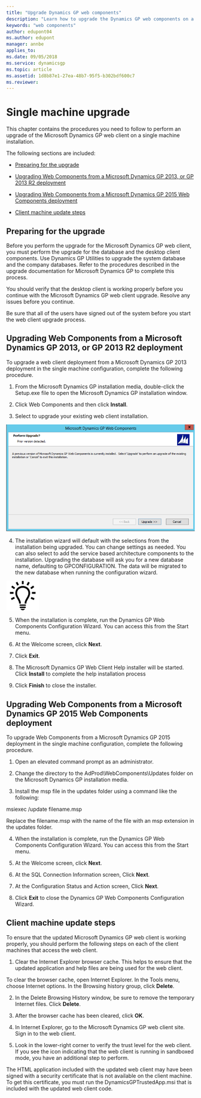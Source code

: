 ```yaml
---
title: "Upgrade Dynamics GP web components"
description: "Learn how to upgrade the Dynamics GP web components on a single computer."
keywords: "web components"
author: edupont04
ms.author: edupont
manager: annbe
applies_to: 
ms.date: 09/05/2018
ms.service: dynamicsgp
ms.topic: article
ms.assetid: 1d8b87e1-27ea-48b7-95f5-b302bdf600c7
ms.reviewer: 
---
```

<span id="_Toc498953322" class="anchor"></span>

# Single machine upgrade

This chapter contains the procedures you need to follow to perform an upgrade of the Microsoft Dynamics GP web client on a single machine installation.

The following sections are included:

-   [Preparing for the upgrade](#preparing-for-the-upgrade)  

-   [Upgrading Web Components from a Microsoft Dynamics GP 2013, or GP 2013 R2 deployment](#upgrading-web-components-from-a-microsoft-dynamics-gp-2013-or-gp-2013-r2-deployment)  

-   [Upgrading Web Components from a Microsoft Dynamics GP 2015 Web Components deployment](#upgrading-web-components-from-a-microsoft-dynamics-gp-2015-web-components-deployment)  

-   [Client machine update steps](#client-machine-update-steps)  

## Preparing for the upgrade

Before you perform the upgrade for the Microsoft Dynamics GP web client, you must perform the upgrade for the database and the desktop client components. Use Dynamics GP Utilities to upgrade the system database and the company databases. Refer to the procedures described in the upgrade documentation for Microsoft Dynamics GP to complete this process.

You should verify that the desktop client is working properly before you continue with the Microsoft Dynamics GP web client upgrade. Resolve any issues before you continue.

Be sure that all of the users have signed out of the system before you start the web client upgrade process.

## Upgrading Web Components from a Microsoft Dynamics GP 2013, or GP 2013 R2 deployment

To upgrade a web client deployment from a Microsoft Dynamics GP 2013 deployment in the single machine configuration, complete the following procedure.

1. From the Microsoft Dynamics GP installation media, double-click the Setup.exe file to open the Microsoft Dynamics GP installation window.

2. Click Web Components and then click **Install**.

3. Select to upgrade your existing web client installation.

![shows the notification that an earlier version of the dynamics gp web components has been detected.](media/upgrade-web.png "Upgrade warning")  

4. The installation wizard will default with the selections from the installation being upgraded. You can change settings as needed. You can also select to add the service based architecture components to the installation. Upgrading the database will ask you for a new database name, defaulting to GPCONFIGURATION. The data will be migrated to the new database when running the configuration wizard.

![displays a lightbulb to indication tips and tricks.](media/lightbulb.png "Lightbulb symbol")  

5. When the installation is complete, run the Dynamics GP Web Components Configuration Wizard. You can access this from the Start menu.

6. At the Welcome screen, click **Next**.

7. Click **Exit**.

8. The Microsoft Dynamics GP Web Client Help installer will be started. Click **Install** to complete the help installation process

9. Click **Finish** to close the installer.

## Upgrading Web Components from a Microsoft Dynamics GP 2015 Web Components deployment

To upgrade Web Components from a Microsoft Dynamics GP 2015 deployment in the single machine configuration, complete the following procedure.

1. Open an elevated command prompt as an administrator.

2. Change the directory to the AdProd\\WebComponents\\Updates folder on the Microsoft Dynamics GP installation media.

3. Install the msp file in the updates folder using a command like the following:

msiexec /update filename.msp

Replace the filename.msp with the name of the file with an msp extension in the updates folder.

4. When the installation is complete, run the Dynamics GP Web Components Configuration Wizard. You can access this from the Start menu.

5. At the Welcome screen, click **Next**.

6. At the SQL Connection Information screen, Click **Next**.

7. At the Configuration Status and Action screen, Click **Next**.

8. Click **Exit** to close the Dynamics GP Web Components Configuration Wizard.

## Client machine update steps

To ensure that the updated Microsoft Dynamics GP web client is working properly, you should perform the following steps on each of the client machines that access the web client.

1. Clear the Internet Explorer browser cache. This helps to ensure that the updated application and help files are being used for the web client.

To clear the browser cache, open Internet Explorer. In the Tools menu, choose Internet options. In the Browsing history group, click **Delete**.

2. In the Delete Browsing History window, be sure to remove the temporary Internet files. Click **Delete**.

3. After the browser cache has been cleared, click **OK**.

4. In Internet Explorer, go to the Microsoft Dynamics GP web client site. Sign in to the web client.

5. Look in the lower-right corner to verify the trust level for the web client. If you see the icon indicating that the web client is running in sandboxed mode, you have an additional step to perform.

The HTML application included with the updated web client may have been signed with a security certificate that is not available on the client machine. To get this certificate, you must run the DynamicsGPTrustedApp.msi that is included with the updated web client code.
